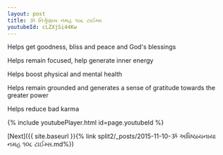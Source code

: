 ```yaml
---
layout: post
title: ૐ નિર્ગુણાય નમહ ૧૦૮ ટાઈમ્સ
youtubeId: cLZXjSi44Kw
---
```

 
 
Helps get goodness, bliss and peace and God's blessings
 
Helps remain focused, help generate inner energy 
 
Helps boost physical and mental health 
 
Helps remain grounded and generates a sense of gratitude towards the greater power 
 
Helps reduce bad karma
 
 
 
 


{% include youtubePlayer.html id=page.youtubeId %}
 
[Next]({{ site.baseurl }}{% link  split2/_posts/2015-11-10-ૐ અધિષ્ઠાયનાયા નમહ ૧૦૮ ટાઈમ્સ.md%})
 
